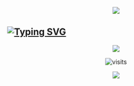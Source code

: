 <p align="center">
  <img
    src="https://capsule-render.vercel.app/api?type=waving&height=100&color=0:22052d,100:ccb3d1&reversal=true"
  />
</p>
<h2 href="https://zslyv.github.io">
  <a href="https://github.com/zslyv">
    <img src="https://readme-typing-svg.herokuapp.com?font=Roboto&size=24&duration=3000&pause=1000&color=FFFFFF&center=true&vCenter=true&width=1080&lines=Hi!+%3AD;Hola!+%3AD;%E3%81%93%E3%82%93%E3%81%AB%E3%81%A1%E3%81%AF%EF%BC%81%3AD" alt="Typing SVG"/>
  </a>
</h2>

<p align="center">
  <img src="https://img.shields.io/badge/I_love_design.-black">
</p>

<div align="justify">
    <p align="center">
      <img src="https://visit-counter.vercel.app/counter.png?page=github.com%2Fzslyv&s=20&c=ccb3d1&bg=00000000&no=1&ff=digi&tb=Profile+visits%3A+&ta=" alt="visits">
    </p>
</div>

<p align="center">
  <img src="https://img.shields.io/badge/Contact_me_in_any_site_as_@zslyv_:D-black">
</p>
